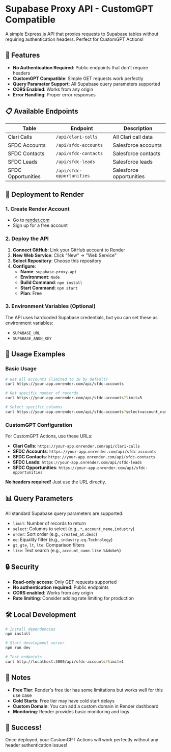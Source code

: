 # Supabase Proxy API - CustomGPT Compatible

A simple Express.js API that proxies requests to Supabase tables without requiring authentication headers. Perfect for CustomGPT Actions!

## 🚀 Features

- **No Authentication Required**: Public endpoints that don't require headers
- **CustomGPT Compatible**: Simple GET requests work perfectly
- **Query Parameter Support**: All Supabase query parameters supported
- **CORS Enabled**: Works from any origin
- **Error Handling**: Proper error responses

## 📋 Available Endpoints

| Table | Endpoint | Description |
|-------|----------|-------------|
| Clari Calls | `/api/clari-calls` | All Clari call data |
| SFDC Accounts | `/api/sfdc-accounts` | Salesforce accounts |
| SFDC Contacts | `/api/sfdc-contacts` | Salesforce contacts |
| SFDC Leads | `/api/sfdc-leads` | Salesforce leads |
| SFDC Opportunities | `/api/sfdc-opportunities` | Salesforce opportunities |

## 🔧 Deployment to Render

### 1. Create Render Account
- Go to [render.com](https://render.com)
- Sign up for a free account

### 2. Deploy the API
1. **Connect GitHub**: Link your GitHub account to Render
2. **New Web Service**: Click "New" → "Web Service"
3. **Select Repository**: Choose this repository
4. **Configure**:
   - **Name**: `supabase-proxy-api`
   - **Environment**: `Node`
   - **Build Command**: `npm install`
   - **Start Command**: `npm start`
   - **Plan**: Free

### 3. Environment Variables (Optional)
The API uses hardcoded Supabase credentials, but you can set these as environment variables:
- `SUPABASE_URL`
- `SUPABASE_ANON_KEY`

## 🎯 Usage Examples

### Basic Usage
```bash
# Get all accounts (limited to 10 by default)
curl https://your-app.onrender.com/api/sfdc-accounts

# Get specific number of records
curl https://your-app.onrender.com/api/sfdc-accounts?limit=5

# Select specific columns
curl https://your-app.onrender.com/api/sfdc-accounts?select=account_name,industry,annual_revenue
```

### CustomGPT Configuration
For CustomGPT Actions, use these URLs:
- **Clari Calls**: `https://your-app.onrender.com/api/clari-calls`
- **SFDC Accounts**: `https://your-app.onrender.com/api/sfdc-accounts`
- **SFDC Contacts**: `https://your-app.onrender.com/api/sfdc-contacts`
- **SFDC Leads**: `https://your-app.onrender.com/api/sfdc-leads`
- **SFDC Opportunities**: `https://your-app.onrender.com/api/sfdc-opportunities`

**No headers required!** Just use the URL directly.

## 📊 Query Parameters

All standard Supabase query parameters are supported:
- `limit`: Number of records to return
- `select`: Columns to select (e.g., `*`, `account_name,industry`)
- `order`: Sort order (e.g., `created_at.desc`)
- `eq`: Equality filter (e.g., `industry.eq.Technology`)
- `gt`, `gte`, `lt`, `lte`: Comparison filters
- `like`: Text search (e.g., `account_name.like.%Adobe%`)

## 🔒 Security

- **Read-only access**: Only GET requests supported
- **No authentication required**: Public endpoints
- **CORS enabled**: Works from any origin
- **Rate limiting**: Consider adding rate limiting for production

## 🛠️ Local Development

```bash
# Install dependencies
npm install

# Start development server
npm run dev

# Test endpoints
curl http://localhost:3000/api/sfdc-accounts?limit=1
```

## 📝 Notes

- **Free Tier**: Render's free tier has some limitations but works well for this use case
- **Cold Starts**: Free tier may have cold start delays
- **Custom Domain**: You can add a custom domain in Render dashboard
- **Monitoring**: Render provides basic monitoring and logs

## 🎉 Success!

Once deployed, your CustomGPT Actions will work perfectly without any header authentication issues! 